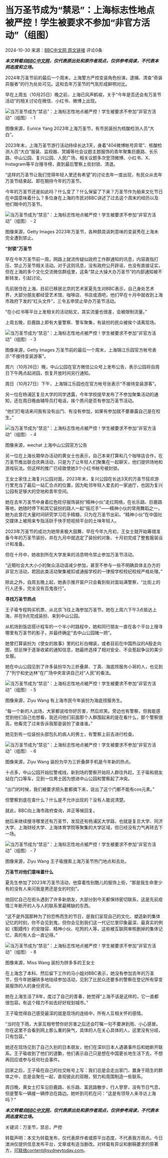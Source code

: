# 当万圣节成为“禁忌”：上海标志性地点被严控！学生被要求不参加“非官方活动”（组图）

2024-10-30 来源：[BBC中文网 原文链接](https://www.bbc.com/zhongwen/articles/cgr00ezg0n0o/simp) 评论0条

_**本文转载自[BBC中文网](https://www.bbc.com/zhongwen/articles/cgr00ezg0n0o/simp)，仅代表原出处和原作者观点，仅供参考阅读，不代表本网态度和立场。**_

2024年万圣节前的最后一个周末，上海警方严控变装角色扮演，逮捕、清查“奇装异服者”的行为处处可见。这和去年万圣节的气氛形成鲜明对比。

早在上周五（10月25日）晚之前，上海已风声鹤唳，关于“今年是否还会有万圣节活动”的相关讨论在微信、小红书、微博上出现。

![当万圣节成为“禁忌”：上海标志性地点被严控！学生被要求不参加“非官方活动”（组图） - 1](https://cdn36.hipicbeta.com/news/reproduce/2024/1030/70fa04edf00305c477a0f4ee6d6f4c33.jpg?x-oss-process=image/resize,w_1440/sharpen,100/quality,Q_90)

图像来源，Eunice Yang 2023年上海万圣节，有市民装扮为核酸检测人员“大白”。

2023年末，上海万圣节游行活动持续长达3天，身着“404微博帐号异常”、核酸检测人员“大白”服装、监视器、冥婚等社会议题主题服饰的青年聚集巨鹿路、长乐路、中山公园、复兴公园、人民广场，相关议题多次登顶微博、小红书、X、Instagram等平台搜寻榜，直到最后警察上街封锁、清退。

“这样的万圣节让我们觉得年轻人里还有希望”的讨论去年一度出现，有民众从去年万圣节结束起、即在期待今年的万圣节。

今年的万圣节还是如此吗？什么变了？什么保留了下来？万圣节作为舶来文化节日在中国意味着什么？多位身在上海的市民对BBC讲述了过去这个周末的经历以及他们眼中的万圣节。

![当万圣节成为“禁忌”：上海标志性地点被严控！学生被要求不参加“非官方活动”（组图） - 2](https://cdn36.hipicbeta.com/news/reproduce/2024/1030/de2be29690d469c94de299718e331de3.jpg?x-oss-process=image/resize,w_1440/sharpen,100/quality,Q_90)

图像来源，Getty Images 2023年万圣节，各种颇具讽刺意味的变装秀在上海未完全遭到禁止。

**“封锁”万圣节**

早在今年万圣节前一周，网路上就流传疑似政府工作群通知的讯息，内容直指打压、禁止万圣节相关活动。对于这则讯息，没有政府公开辟谣，也没有直接证实，但在上海的多个文化交流微信群组里，这条“禁止大操大办万圣节”的内部通知被不断转发，引起讨论。

先前居住在上海、目前已移居北京的艺术家夏先生对BBC表示，自己身处艺术界，大部分朋友都经营艺术馆、咖啡店、书店或酒吧，他们早在十月中就收到上海市政府下发的“红头文件”，三令五申禁止举办万圣节活动。

“在小红书等平台上发相关的活动贴文，其实流量也很差，会被限制流量。”

上周五晚，巨鹿路上即有大量警察、警车聚集，有装扮的民众被挨个请离现场。

![当万圣节成为“禁忌”：上海标志性地点被严控！学生被要求不参加“非官方活动”（组图） - 3](https://cdn36.hipicbeta.com/news/reproduce/2024/1030/571b954b262660c98f20bd6bd7d23a0f.jpg?x-oss-process=image/resize,w_1440/sharpen,100/quality,Q_90)

图像来源，Getty Images 万圣节前的最后一个周末，上海锦江乐园官方帐号表示“不接待变装游客”。

周六（10月26日）晚，中山公园在官方微信公众号上发布公告，表示公园将自周日下午两点起闭园，恢复开放时间另行通知。

周日（10月27日）下午，上海锦江乐园也在官方帐号张表示“不接待变装游客”。

另一位在杨浦区复旦大学的同学透露，今年学校提早发布了不参加聚集活动的通知，还在周日晚由辅导员打电话，挨个质问是否有参加万圣节活动。

“他们打电话来问我有没有出门、有没有参加，如果有参加就不要暴露自己是在校生。”

![当万圣节成为“禁忌”：上海标志性地点被严控！学生被要求不参加“非官方活动”（组图） - 4](https://cdn36.hipicbeta.com/news/reproduce/2024/1030/ff424115d03e45ff8433b893d8277bf9.jpg?x-oss-process=image/resize,w_1440/sharpen,100/quality,Q_90)

图像来源，wechat 上海中山公园官方公告

另一位在上海长期举办活动的黄女士也表示，自己本来打算和几个咖啡店合作，在万圣节推出联合庆典活动，只是为了让年轻人们聚集在一起聊天，他们提供场地和游戏玩法。但这样的推广已经致使她3个小红书帐号被封锁。

王女士家住上海复兴公园对面，2023年末，复兴公园在长达3天的万圣节狂欢游行里充当了最后一站汇合点的位置，因为毗邻年轻人爱去的一家迪厅，也因为复兴公园有足够大的空地和青年空间。

她在去年万圣节中身着红色旺仔服饰装扮“精神小伙”走红网络，在长乐路、巨鹿路等地，她随时停下和其它装扮的路人一起“摇花手”——精神小伙的常用舞蹈之一，她为此曾花大量时间研究学习花手精髓，只为在万圣节出彩。“精神小伙”在中国社交媒体上被用来专指活跃于快手短视频平台的土味年轻人。

2023年万圣节的成功为她带来极大鼓舞，早在今年九月初，王女士就开始筹措准备今年的万圣节装扮，并在九月中就选定了装扮的对象、十月初完成了整套服装设计和准备。

但在十月中，她收到所在大学发来的消息明令禁止参加万圣节活动。

“近期社会大大小小的聚众活动请减少参加，甚至不参与一些不明确具体主办方的非官方活动，若因此类活动聚集被扣或通报学校的一律按学校校纪校规严格处理。”

除此之外，自周五晚上起，她表示推开窗户只会看到街对面站满警察，“比街上的行人还多，完全没有百鬼夜行”。

**寻找万圣节热点**

王子瑜专程购买机票、从北京飞往上海参加万圣节。她在上周六下午3点抵达上海，并在9点完成装扮、来到中山公园。

从机场到饭店搭计程车的一个半小时路程中，她和同行朋友一直在各个平台上搜寻哪里有万圣节的影子，并最终确定“去中山公园赌一把”。

她曾打算装扮为《使女的故事》里的红衫白帽装，或者目前在中国热议的A股走向图，但忌惮于逐渐收紧的通知信息，她最终选择了相对安全、不会惹起争议的美少女服。

她在中山公园见到了许多装扮华为三折叠屏、丁真、海底捞服务小哥的人，也见到了“列宁和史达林”在广场中央宣讲自己对“人民”的看法。

![当万圣节成为“禁忌”：上海标志性地点被严控！学生被要求不参加“非官方活动”（组图） - 5](https://cdn36.hipicbeta.com/news/reproduce/2024/1030/c56f318e6315742dce0728bed31a6906.jpg?x-oss-process=image/resize,w_1440/sharpen,100/quality,Q_90)

图像来源，Ziyu Wang 有上海市民今年装扮为海底捞服务生。

“每一个新的人出场，大家都说哇你好厉害，然后欢笑。旁边也有警察，但我能感觉到他们自己也想看，我还问他们前面那个人群围起来的是在看什么，那个警察很高，他看完了过来告诉我那是装扮了谁谁谁。”

她见到有一位装扮头部包扎的病人的男士，有警察上前去进行检查。

![当万圣节成为“禁忌”：上海标志性地点被严控！学生被要求不参加“非官方活动”（组图） - 6](https://cdn36.hipicbeta.com/news/reproduce/2024/1030/f651b6d60e4617c558fbba43d992c305.jpg?x-oss-process=image/resize,w_1440/sharpen,100/quality,Q_90)

图像来源，Ziyu Wang 装扮为华为三折叠屏手机是今年新的热点。

十点多，中山公园开始拉警戒线，新到场的警察开始将人群往外赶。王子瑜和朋友站在门口等车，见到一位男士因为想进中山公园和警察起了冲突。

“出门的时候，我们被要求把头套都摘下来，说出了这个门都不能有cos元素。”

但警察到底在查什么？什么是不允许出现的？没有人能说清楚。

就此，BBC向上海市政府查询，并正等候回复。

她后来继续搜寻哪里还有万圣节，发现还有杨浦区大学路，也就是复旦大学、同济大学、上海财经大学、上海体育学院等聚集的大学区域，但已经没有力气再转去下一场。

![当万圣节成为“禁忌”：上海标志性地点被严控！学生被要求不参加“非官方活动”（组图） - 7](https://cdn36.hipicbeta.com/news/reproduce/2024/1030/739a60fdc9c9f628e6586b0e88c578ad.jpg?x-oss-process=image/resize,w_1440/sharpen,100/quality,Q_90)

图像来源，Ziyu Wang 王子瑜搜索上海万圣节热门地点和去处。

**万圣节对他们意味着什么**

夏先生参加了2023年万圣节活动，他穿着性别酷儿的服饰上街，“那是我生命里少有的没有人来问我是男还是女的时刻”。

他回忆自己在街头遇到了许多新朋友，大部分到今天都保持密切联系，这是先前疫情三年断开的人与人的联系里最稀缺的东西。

“这不是外国那种为了扮恐怖而生的节日，是我们呈现自己的文化、塑造新的集体记忆的时刻，你不会见到鬼，但你会见到我们这一代记忆里印象最深、最真实的例如《甄嬛传》的安陵容、精神小伙、吃狗的人等，这些被互联网审核删掉的集体记忆，真的有人会一直记得。”

![当万圣节成为“禁忌”：上海标志性地点被严控！学生被要求不参加“非官方活动”（组图） - 8](https://cdn36.hipicbeta.com/news/reproduce/2024/1030/06bb51547f0dea7f20a9b5ac7edffc64.jpg?x-oss-process=image/resize,w_1440/sharpen,100/quality,Q_90)

图像来源，Miss Wang 装扮为拼多多的王女士

在上海念了本科、然后留下工作的马小姐对BBC表示，她没有参加去年的万圣节，但今年她辗转多地陆续参加活动，见到了比民众还要多的警察在登记所有穿变装服饰的人的身份资讯。

她在上海生活了8年，度过了自己的青春，她觉得“上海不该是这样的，它一直都很包容。有这个精力不如去好好规划城市。”

王子瑜觉得自己感受最深的就是现场的连结中，所有人互相关怀的感情。

“当时在下雨，大家互相夸赞你好厉害之后还会叮嘱一句不要淋到雨、小心感冒。你在这里不会看到网上那么重的戾气，具体的人在关心具体的人，这里没有分歧，只有包容。”

她还在现场见到了自己久别的日本朋友，他们在深圳日本人遇袭事件后和她断开联系。王子瑜收到了他们的道歉，他们表示自己只是想在中国更长地生活下去，不想再回应或参与任何社会事件。

回家之后，王子瑜在自己的社交帐号上写：我们总是会走出家门，置身于陌生的群体之中，总是会聚在一起，直视彼此的双眼，努力和周围制造一些联系。

周日晚，黄女士打车沿巨鹿路、长乐路、富民路散步，行人寥寥，没有节日气息，但是警车一辆接一辆停泊在路边。她听到司机在问：“这是有领导人来寻访上海吗？”

_**本文转载自[BBC中文网](https://www.bbc.com/zhongwen/articles/cgr00ezg0n0o/simp)，仅代表原出处和原作者观点，仅供参考阅读，不代表本网态度和立场。**_

关键词：万圣节，禁忌，严控 

转载声明：本文为转载发布，仅代表原作者或原平台态度，不代表我方观点。今日澳洲仅提供信息发布平台，文章或有适当删改。对转载有异议和删稿要求的原著方，可联络content@sydneytoday.com。